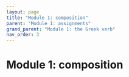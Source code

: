```yaml
---
layout: page
title: "Module 1: composition"
parent: "Module 1: assignments"
grand_parent: "Module 1: the Greek verb"
nav_order: 3
---
```


# Module 1: composition